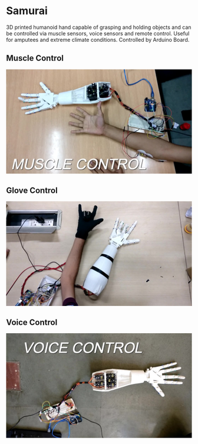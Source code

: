 # Samurai
3D printed humanoid hand capable of grasping and holding objects and can be controlled via muscle sensors, voice sensors and remote control. Useful for amputees and extreme climate conditions. Controlled by Arduino Board.

## Muscle Control
![muscle](muscle.jpg)


## Glove Control
![glove](glove.jpg)


## Voice Control
![voice](voice.jpg)
